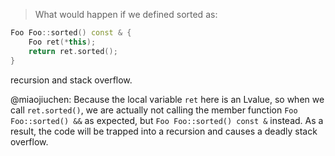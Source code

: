> What would happen if we defined sorted as:

```cpp
Foo Foo::sorted() const & {
    Foo ret(*this);
    return ret.sorted();
}
```

recursion and stack overflow.

@miaojiuchen:
Because the local variable `ret` here is an Lvalue, so when we call
`ret.sorted()`, we are actually not calling the member function `Foo
Foo::sorted() &&` as expected, but `Foo Foo::sorted() const &` instead. As a
result, the code will be trapped into a recursion and causes a deadly stack
overflow.
